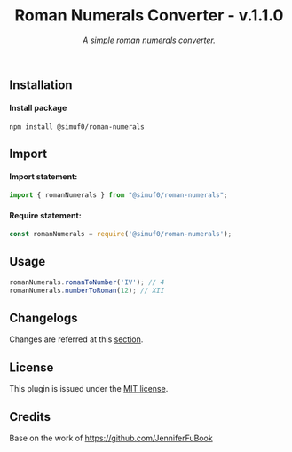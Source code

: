 <h1 align="center">Roman Numerals Converter - v.1.1.0</h1>

<p align="center">
  <i>A simple roman numerals converter.</i>
</p>

<br>

## Installation

#### Install package

```
npm install @simuf0/roman-numerals
```

## Import

#### Import statement:

```js
import { romanNumerals } from "@simuf0/roman-numerals";
```

#### Require statement:

```js
const romanNumerals = require('@simuf0/roman-numerals');
```

## Usage

```ts
romanNumerals.romanToNumber('IV'); // 4
romanNumerals.numberToRoman(12); // XII
```

## Changelogs

Changes are referred at this [section](./CHANGELOG.md).


## License

This plugin is issued under the [MIT license](./LICENSE).

## Credits
Base on the work of https://github.com/JenniferFuBook